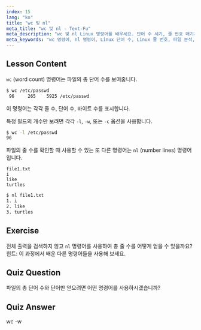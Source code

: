 ```yaml
---
index: 15
lang: "ko"
title: "wc 및 nl"
meta_title: "wc 및 nl - Text-Fu"
meta_description: "wc 및 nl Linux 명령어를 배우세요. 단어 수 세기, 줄 번호 매기기, 파일 분석을 이해하세요. 오늘 Linux 명령줄 기술을 향상시키세요!"
meta_keywords: "wc 명령어, nl 명령어, Linux 단어 수, Linux 줄 번호, 파일 분석, Linux 튜토리얼, 초보자 Linux, Linux 가이드"
---
```


## Lesson Content

`wc` (word count) 명령어는 파일의 총 단어 수를 보여줍니다.

```bash
$ wc /etc/passwd
 96     265    5925 /etc/passwd
```

이 명령어는 각각 줄 수, 단어 수, 바이트 수를 표시합니다.

특정 필드의 개수만 보려면 각각 `-l`, `-w`, 또는 `-c` 옵션을 사용합니다.

```bash
$ wc -l /etc/passwd
96
```

파일의 줄 수를 확인할 때 사용할 수 있는 또 다른 명령어는 `nl` (number lines) 명령어입니다.

```plaintext
file1.txt
i
like
turtles
```

```bash
$ nl file1.txt
1. i
2. like
3. turtles
```

## Exercise

전체 출력을 검색하지 않고 `nl` 명령어를 사용하여 총 줄 수를 어떻게 얻을 수 있을까요? 힌트: 이 과정에서 배운 다른 명령어들을 사용해 보세요.

## Quiz Question

파일의 총 단어 수와 단어만 얻으려면 어떤 명령어를 사용하시겠습니까?

## Quiz Answer

wc -w
